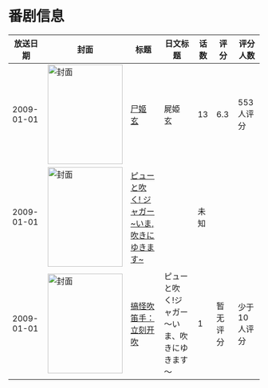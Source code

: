 # 番剧信息

|放送日期|封面|标题|日文标题|话数|评分|评分人数|
|---|---|---|---|---|---|---|
|2009-01-01|<img src="//lain.bgm.tv/pic/cover/c/cc/36/7298_xzSYJ.jpg" alt="封面" style="width:150px;height:200px;object-fit:cover;">|[尸姬 玄](https://bangumi.tv/subject/7298)|屍姫 玄|13|6.3|553人评分|
|2009-01-01|<img src="//lain.bgm.tv/pic/cover/c/c1/08/404975_rTGFq.jpg" alt="封面" style="width:150px;height:200px;object-fit:cover;">|[ピューと吹く! ジャガー ~いま, 吹きにゆきます~](https://bangumi.tv/subject/404975)||未知|||
|2009-01-01|<img src="//lain.bgm.tv/pic/cover/c/82/4d/412353_I9liL.jpg" alt="封面" style="width:150px;height:200px;object-fit:cover;">|[搞怪吹笛手：立刻开吹](https://bangumi.tv/subject/412353)|ピューと吹く!ジャガー ～いま、吹きにゆきます～|1|暂无评分|少于10人评分|

